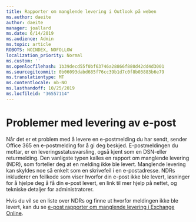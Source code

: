 ```yaml
---
title: Rapporter om manglende levering i Outlook på weben
ms.author: daeite
author: daeite
manager: joallard
ms.date: 6/14/2019
ms.audience: Admin
ms.topic: article
ROBOTS: NOINDEX, NOFOLLOW
localization_priority: Normal
ms.custom: ''
ms.openlocfilehash: 1b39decd55f0bf63746a28866f880d42dd4d3001
ms.sourcegitcommit: 0b06093dabd685f76cc39b1d7c0f8b03883b6e79
ms.translationtype: MT
ms.contentlocale: nb-NO
ms.lasthandoff: 10/25/2019
ms.locfileid: "36557114"
---
```

# <a name="issues-with-email-delivery"></a>Problemer med levering av e-post

Når det er et problem med å levere en e-postmelding du har sendt, sender Office 365 en e-postmelding for å gi deg beskjed. E-postmeldingen du mottar, er en leveringsstatusvarsling, også kjent som en DSN-eller returmelding. Den vanligste typen kalles en rapport om manglende levering (NDR), som forteller deg at en melding ikke ble levert. Manglende levering kan skyldes noe så enkelt som en skrivefeil i en e-postadresse. NDRs inkluderer en feilkode som viser hvorfor din e-post ikke ble levert, løsninger for å hjelpe deg å få din e-post levert, en link til mer hjelp på nettet, og tekniske detaljer for administratorer.

Hvis du vil se en liste over NDRs og finne ut hvorfor meldingen ikke ble levert, kan du se [e-post rapporter om manglende levering i Exchange Online](https://docs.microsoft.com/exchange/mail-flow-best-practices/non-delivery-reports-in-exchange-online/non-delivery-reports-in-exchange-online).